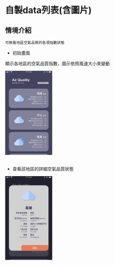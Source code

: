 # 自製data列表(含圖片)
## 情境介紹
```js
可察看地區空氣品質的各項指數狀態
```
- 初始畫面

顯示各地區的空氣品質指數，圖示依照風速大小來變動
<div align="left">
<a href="https://www.niusnews.com/upload/imgs/default/202109_____Choco/0924/E_5QAIbVcAUCLz3.jpeg" target="_blank">
<img src=https://github.com/ricks774/Ch2_Homework3/blob/main/reproduce/1.hw3_main.png?raw=true width=30%/>
</a>
</div><br>

- 查看該地區的詳細空氣品質狀態
<div align="left">
<img src=https://github.com/ricks774/Ch2_Homework3/blob/main/reproduce/2.hw3_detail.png?raw=true width=30%/>
</div><br>

